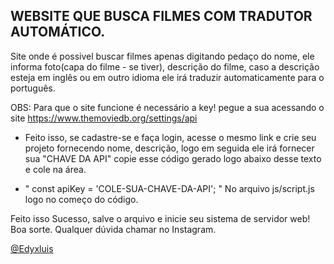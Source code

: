 ## WEBSITE QUE BUSCA FILMES COM TRADUTOR AUTOMÁTICO.

Site onde é possivel buscar filmes apenas digitando pedaço do nome, ele informa foto(capa do filme - se tiver), descrição do filme, caso a descrição esteja em inglês ou em outro idioma ele irá traduzir automaticamente para o português.

OBS: Para que o site funcione é necessário a key! pegue a sua acessando o site <a> https://www.themoviedb.org/settings/api

- Feito isso, se cadastre-se e faça login, acesse o mesmo link e crie seu projeto fornecendo nome, descrição, logo em seguida ele irá fornecer sua "CHAVE DA API" copie esse código gerado logo abaixo desse texto e cole na área.

- " const apiKey = 'COLE-SUA-CHAVE-DA-API'; " No arquivo js/script.js logo no começo do código.


Feito isso Sucesso, salve o arquivo e inicie seu sistema de servidor web! Boa sorte. Qualquer dúvida chamar no Instagram.

<a href="instagram.com/edyxluix/">@Edyxluis</a>
